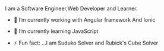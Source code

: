 

I am a Software Engineer,Web Developer and Learner.

- 🔭 I’m currently working  with Angular framework And Ionic
- 🌱 I’m currently learning JavaScript

- ⚡ Fun fact: ...I am Suduko Solver and Rubick's Cube Solver

